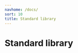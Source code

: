 ```yaml
---
navhome: /docs/
sort: 10
title: Standard library
---
```


# Standard library

<list dataPreview="true" titlesOnly="true"></list>
